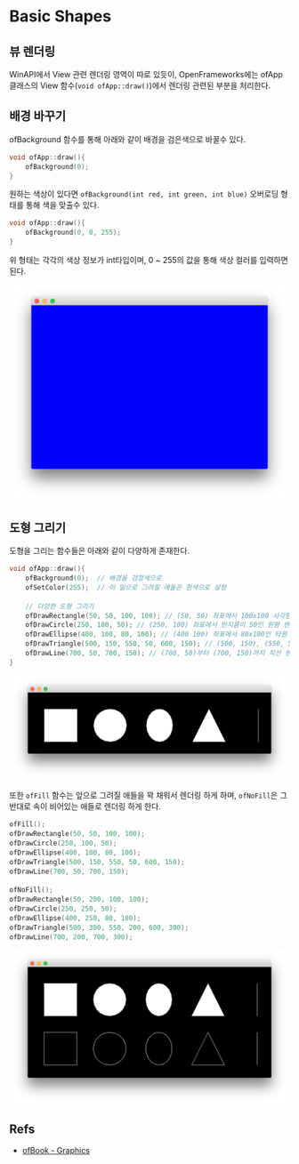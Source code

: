 # Basic Shapes

## 뷰 렌더링
WinAPI에서 View 관련 렌더링 영역이 따로 있듯이, OpenFrameworks에는 ofApp 클래스의 View 함수(`void ofApp::draw()`)에서 렌더링 관련된 부분을 처리한다.

## 배경 바꾸기
ofBackground 함수를 통해 아래와 같이 배경을 검은색으로 바꿀수 있다.

```cpp
void ofApp::draw(){
    ofBackground(0);
}
```

원하는 색상이 있다면 `ofBackground(int red, int green, int blue)` 오버로딩 형태를 통해 색을 맞출수 있다.

```cpp
void ofApp::draw(){
    ofBackground(0, 0, 255);
}
```

위 형태는 각각의 색상 정보가 int타입이며, 0 ~ 255의 값을 통해 색상 컬러를 입력하면 된다.

![](images/graphics-basic-shapes-01.png)

## 도형 그리기

도형을 그리는 함수들은 아래와 같이 다양하게 존재한다.

```cpp
void ofApp::draw(){
    ofBackground(0);  // 배경을 검정색으로
    ofSetColor(255);  // 이 밑으로 그려질 애들은 흰색으로 설정

    // 다양한 도형 그리기
    ofDrawRectangle(50, 50, 100, 100); // (50, 50) 좌표에서 100x100 사각형 렌더링
    ofDrawCircle(250, 100, 50); // (250, 100) 좌표에서 반지름이 50인 원형 렌더링
    ofDrawEllipse(400, 100, 80, 100); // (400 100) 좌표에서 80x100인 타원 렌더링
    ofDrawTriangle(500, 150, 550, 50, 600, 150); // (500, 150), (550, 50), (600, 150) 3개의 정점을 기준으로 삼각형 렌더링
    ofDrawLine(700, 50, 700, 150); // (700, 50)부터 (700, 150)까지 직선 렌더링
}
```

![](images/graphics-basic-shapes-02.png)

또한 `ofFill` 함수는 앞으로 그려질 애들을 꽉 채워서 렌더링 하게 하며, `ofNoFill`은 그 반대로 속이 비어있는 애들로 렌더링 하게 한다.

```cpp
ofFill();
ofDrawRectangle(50, 50, 100, 100);
ofDrawCircle(250, 100, 50);
ofDrawEllipse(400, 100, 80, 100);
ofDrawTriangle(500, 150, 550, 50, 600, 150);
ofDrawLine(700, 50, 700, 150);

ofNoFill();
ofDrawRectangle(50, 200, 100, 100);
ofDrawCircle(250, 250, 50);
ofDrawEllipse(400, 250, 80, 100);
ofDrawTriangle(500, 300, 550, 200, 600, 300);
ofDrawLine(700, 200, 700, 300);
```

![](images/graphics-basic-shapes-03.png)

## Refs
* [ofBook - Graphics](http://openframeworks.cc/ofBook/chapters/intro_to_graphics.html)
